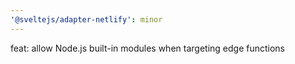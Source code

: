 ```yaml
---
'@sveltejs/adapter-netlify': minor
---
```


feat: allow Node.js built-in modules when targeting edge functions
